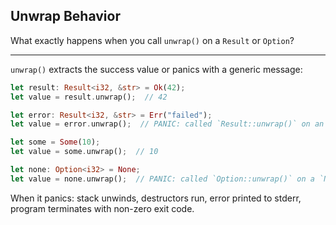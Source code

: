 ## Unwrap Behavior

What exactly happens when you call `unwrap()` on a `Result` or `Option`?

---

`unwrap()` extracts the success value or panics with a generic message:

```rust
let result: Result<i32, &str> = Ok(42);
let value = result.unwrap();  // 42

let error: Result<i32, &str> = Err("failed");
let value = error.unwrap();  // PANIC: called `Result::unwrap()` on an `Err` value

let some = Some(10);
let value = some.unwrap();  // 10

let none: Option<i32> = None;
let value = none.unwrap();  // PANIC: called `Option::unwrap()` on a `None` value
```

When it panics: stack unwinds, destructors run, error printed to stderr, program terminates with non-zero exit code.

